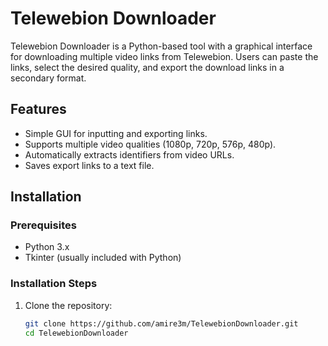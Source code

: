 # Telewebion Downloader

Telewebion Downloader is a Python-based tool with a graphical interface for downloading multiple video links from Telewebion. Users can paste the links, select the desired quality, and export the download links in a secondary format.

## Features

- Simple GUI for inputting and exporting links.
- Supports multiple video qualities (1080p, 720p, 576p, 480p).
- Automatically extracts identifiers from video URLs.
- Saves export links to a text file.

## Installation

### Prerequisites

- Python 3.x
- Tkinter (usually included with Python)

### Installation Steps

1. Clone the repository:
   ```bash
   git clone https://github.com/amire3m/TelewebionDownloader.git
   cd TelewebionDownloader
